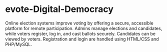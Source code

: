 # evote-Digital-Democracy
Online election systems improve voting by offering a secure, accessible platform for remote participation. Admins manage elections and candidates, while voters register, log in, and cast ballots securely. Candidates can be viewed by voters. Registration and login are handled using HTML/CSS and PHP/MySQL.
